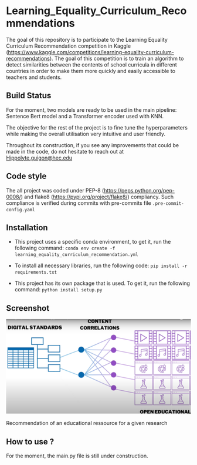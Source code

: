 # Learning_Equality_Curriculum_Recommendations

The goal of this repository is to participate to the Learning Equality Curriculum Recommendation competition in Kaggle (https://www.kaggle.com/competitions/learning-equality-curriculum-recommendations). The goal of this competition is to train an algorithm to detect similarities between the contents of school curricula in different countries in order to make them more quickly and easily accessible to teachers and students. 

## Build Status

For the moment, two models are ready to be used in the main pipeline: Sentence Bert model and a Transformer encoder used with KNN. 

The objective for the rest of the project is to fine tune the hyperparameters while making the overall utilisation very intuitive and user friendly.

Throughout its construction, if you see any improvements that could be made in the code, do not hesitate to reach out at 
Hippolyte.guigon@hec.edu

## Code style 

The all project was coded under PEP-8 (https://peps.python.org/pep-0008/) and flake8 (https://pypi.org/project/flake8/) compliancy. Such compliance is verified during commits with pre-commits file ```.pre-commit-config.yaml```

## Installation

* This project uses a specific conda environment, to get it, run the following command: ```conda env create -f learning_equality_curriculum_recommendation.yml```

* To install all necessary libraries, run the following code: ```pip install -r requirements.txt```

* This project has its own package that is used. To get it, run the following command: ```python install setup.py```

## Screenshot 

![alt text](https://github.com/HippolyteGuigon/Learning_Equality_Curriculum_Recommendations/blob/features_building_embedding/ressources/Educational_recommendation_system.png)

Recommendation of an educational ressource for a given research

## How to use ? 

For the moment, the main.py file is still under construction. 